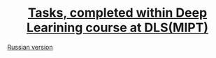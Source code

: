 <h1 style="text-align: center; text-decoration: underline">Tasks, completed within Deep Learining course at DLS(MIPT)</h1>

[Russian version](readme_rus.md)

